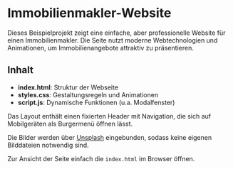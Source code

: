 # Immobilienmakler-Website

Dieses Beispielprojekt zeigt eine einfache, aber professionelle Website für einen Immobilienmakler. Die Seite nutzt moderne Webtechnologien und Animationen, um Immobilienangebote attraktiv zu präsentieren.

## Inhalt
- **index.html**: Struktur der Webseite
- **styles.css**: Gestaltungsregeln und Animationen
- **script.js**: Dynamische Funktionen (u.a. Modalfenster)

Das Layout enthält einen fixierten Header mit Navigation, die sich auf Mobilgeräten als Burgermenü öffnen lässt.

Die Bilder werden über [Unsplash](https://unsplash.com/) eingebunden, sodass keine eigenen Bilddateien notwendig sind.

Zur Ansicht der Seite einfach die `index.html` im Browser öffnen.
